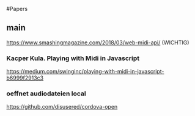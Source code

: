 #Papers

## main
  https://www.smashingmagazine.com/2018/03/web-midi-api/ (WICHTIG)

### Kacper Kula. Playing with Midi in Javascript
  https://medium.com/swinginc/playing-with-midi-in-javascript-b6999f2913c3

### oeffnet audiodateien local
  https://github.com/disusered/cordova-open
